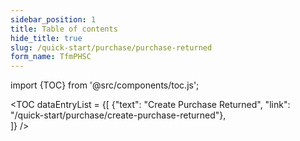 ```yaml
---
sidebar_position: 1
title: Table of contents
hide_title: true
slug: /quick-start/purchase/purchase-returned 
form_name: TfmPHSC
---
```


import {TOC} from '@src/components/toc.js';

<TOC
dataEntryList = {[
{"text": "Create Purchase Returned", "link": "/quick-start/purchase/create-purchase-returned"},  
]}
/>

